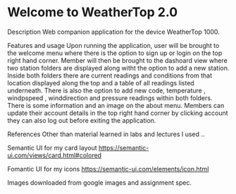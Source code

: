 Welcome to WeatherTop 2.0
==============================

Description
Web companion application for the device WeatherTop 1000.

Features and usage
Upon running the application, user will be brought to the welcome menu where there is the option to sign up or login on the top right hand corner.
Member will then be brought to the dashoard view where two station folders are displayed along witht the option to add a new station.
Inside both folders there are current readings and conditions from that location displayed along the top and a table of all readings listed underneath.
There is also the option to add new code, temperature , windpspeed , winddirection and pressure readings within both folders.
There is some information and an image on the about menu.
Members can update their account details in the top right hand corner by clicking account they can also log out before exiting the application.


References
Other than material learned in labs and lectures I used ..

Semantic UI for my card layout https://semantic-ui.com/views/card.html#colored

Fomantic UI for my icons https://semantic-ui.com/elements/icon.html

Images downloaded from google images and assignment spec.




